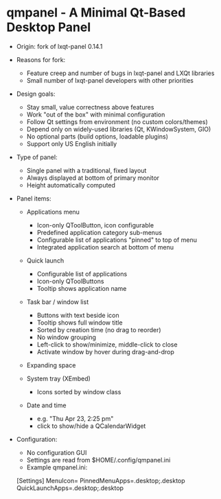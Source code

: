 qmpanel - A Minimal Qt-Based Desktop Panel
==========================================

 - Origin: fork of lxqt-panel 0.14.1

 - Reasons for fork:

    - Feature creep and number of bugs in lxqt-panel and LXQt libraries
    - Small number of lxqt-panel developers with other priorities

 - Design goals:

    - Stay small, value correctness above features
    - Work "out of the box" with minimal configuration
    - Follow Qt settings from environment (no custom colors/themes)
    - Depend only on widely-used libraries (Qt, KWindowSystem, GIO)
    - No optional parts (build options, loadable plugins)
    - Support only US English initially

 - Type of panel:

    - Single panel with a traditional, fixed layout
    - Always displayed at bottom of primary monitor
    - Height automatically computed

 - Panel items:

    - Applications menu
       - Icon-only QToolButton, icon configurable
       - Predefined application category sub-menus
       - Configurable list of applications "pinned" to top of menu
       - Integrated application search at bottom of menu

    - Quick launch
       - Configurable list of applications
       - Icon-only QToolButtons
       - Tooltip shows application name

    - Task bar / window list
       - Buttons with text beside icon
       - Tooltip shows full window title
       - Sorted by creation time (no drag to reorder)
       - No window grouping
       - Left-click to show/minimize, middle-click to close
       - Activate window by hover during drag-and-drop

    - Expanding space

    - System tray (XEmbed)
       - Icons sorted by window class

    - Date and time
       - e.g. "Thu Apr 23, 2:25 pm"
       - click to show/hide a QCalendarWidget

 - Configuration:

    - No configuration GUI
    - Settings are read from $HOME/.config/qmpanel.ini
    - Example qmpanel.ini:


    [Settings]
    MenuIcon=<icon-name>
    PinnedMenuApps=<app-name>.desktop;<app-name>.desktop
    QuickLaunchApps=<app-name>.desktop;<app-name>.desktop
